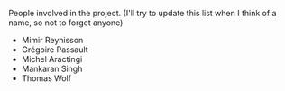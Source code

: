 People involved in the project. (I'll try to update this list when I think of a name, so not to forget anyone)

- Mimir Reynisson
- Grégoire Passault
- Michel Aractingi
- Mankaran Singh
- Thomas Wolf
